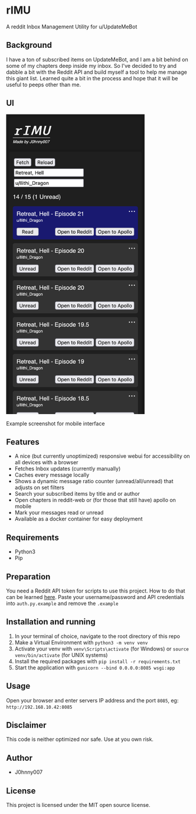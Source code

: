 # rIMU
A reddit Inbox Management Utility for u/UpdateMeBot

## Background

I have a ton of subscribed items on UpdateMeBot, and I am a bit behind on some of my chapters deep inside my inbox.
So I've decided to try and dabble a bit with the Reddit API and build myself a tool to help me manage this giant list.
Learned quite a bit in the process and hope that it will be useful to peeps other than me.

## UI

<img src="media/example-screenshot.png" width="375" height="812" alt="example-image"/>

Example screenshot for mobile interface

## Features

- A nice (but currently unoptimized) responsive webui for accessibility on all devices with a browser
- Fetches Inbox updates (currently manually)
- Caches every message locally
- Shows a dynamic message ratio counter (unread/all/unread) that adjusts on set filters
- Search your subscribed items by title and or author
- Open chapters in reddit-web or (for those that still have) apollo on mobile
- Mark your messages read or unread
- Available as a docker container for easy deployment

## Requirements

- Python3
- Pip

## Preparation

You need a Reddit API token for scripts to use this project.
How to do that can be learned [here](https://www.jcchouinard.com/reddit-api/).
Paste your username/password and API credentials into `auth.py.example` and remove the `.example`



## Installation and running

1. In your terminal of choice, navigate to the root directory of this repo
2. Make a Virtual Environment with `python3 -m venv venv`
3. Activate your venv with `venv\Scripts\activate` (for Windows) or `source venv/bin/activate` (for UNIX systems)
4. Install the required packages with `pip install -r requirements.txt`
5. Start the application with `gunicorn --bind 0.0.0.0:8085 wsgi:app`

## Usage

Open your browser and enter servers IP address and the port `8085`, eg: `http://192.168.10.42:8085`

## Disclaimer

This code is neither optimized nor safe. Use at you own risk.

## Author

- J0hnny007

## License

This project is licensed under the MIT open source license.
